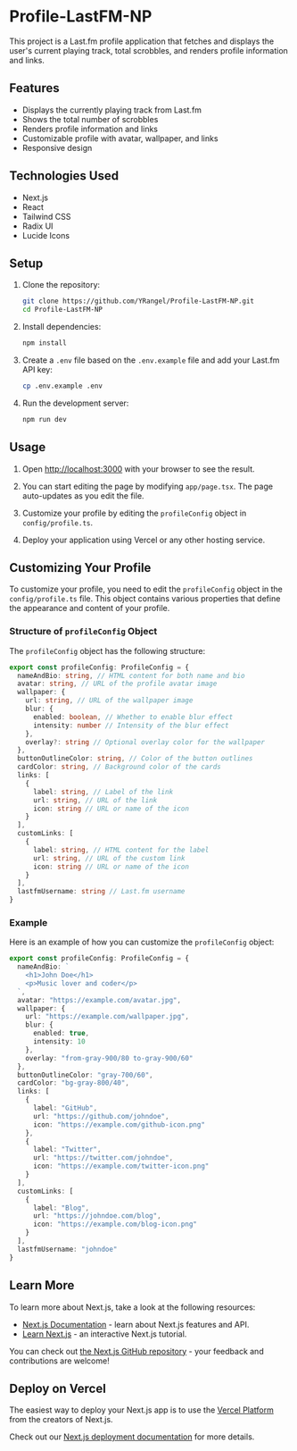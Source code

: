 # Profile-LastFM-NP

This project is a Last.fm profile application that fetches and displays the user's current playing track, total scrobbles, and renders profile information and links.

## Features

- Displays the currently playing track from Last.fm
- Shows the total number of scrobbles
- Renders profile information and links
- Customizable profile with avatar, wallpaper, and links
- Responsive design

## Technologies Used

- Next.js
- React
- Tailwind CSS
- Radix UI
- Lucide Icons

## Setup

1. Clone the repository:
   ```bash
   git clone https://github.com/YRangel/Profile-LastFM-NP.git
   cd Profile-LastFM-NP
   ```

2. Install dependencies:
   ```bash
   npm install
   ```

3. Create a `.env` file based on the `.env.example` file and add your Last.fm API key:
   ```bash
   cp .env.example .env
   ```

4. Run the development server:
   ```bash
   npm run dev
   ```

## Usage

1. Open [http://localhost:3000](http://localhost:3000) with your browser to see the result.

2. You can start editing the page by modifying `app/page.tsx`. The page auto-updates as you edit the file.

3. Customize your profile by editing the `profileConfig` object in `config/profile.ts`.

4. Deploy your application using Vercel or any other hosting service.

## Customizing Your Profile

To customize your profile, you need to edit the `profileConfig` object in the `config/profile.ts` file. This object contains various properties that define the appearance and content of your profile.

### Structure of `profileConfig` Object

The `profileConfig` object has the following structure:

```typescript
export const profileConfig: ProfileConfig = {
  nameAndBio: string, // HTML content for both name and bio
  avatar: string, // URL of the profile avatar image
  wallpaper: {
    url: string, // URL of the wallpaper image
    blur: {
      enabled: boolean, // Whether to enable blur effect
      intensity: number // Intensity of the blur effect
    },
    overlay?: string // Optional overlay color for the wallpaper
  },
  buttonOutlineColor: string, // Color of the button outlines
  cardColor: string, // Background color of the cards
  links: [
    {
      label: string, // Label of the link
      url: string, // URL of the link
      icon: string // URL or name of the icon
    }
  ],
  customLinks: [
    {
      label: string, // HTML content for the label
      url: string, // URL of the custom link
      icon: string // URL or name of the icon
    }
  ],
  lastfmUsername: string // Last.fm username
}
```

### Example

Here is an example of how you can customize the `profileConfig` object:

```typescript
export const profileConfig: ProfileConfig = {
  nameAndBio: `
    <h1>John Doe</h1>
    <p>Music lover and coder</p>
  `,
  avatar: "https://example.com/avatar.jpg",
  wallpaper: {
    url: "https://example.com/wallpaper.jpg",
    blur: {
      enabled: true,
      intensity: 10
    },
    overlay: "from-gray-900/80 to-gray-900/60"
  },
  buttonOutlineColor: "gray-700/60",
  cardColor: "bg-gray-800/40",
  links: [
    {
      label: "GitHub",
      url: "https://github.com/johndoe",
      icon: "https://example.com/github-icon.png"
    },
    {
      label: "Twitter",
      url: "https://twitter.com/johndoe",
      icon: "https://example.com/twitter-icon.png"
    }
  ],
  customLinks: [
    {
      label: "Blog",
      url: "https://johndoe.com/blog",
      icon: "https://example.com/blog-icon.png"
    }
  ],
  lastfmUsername: "johndoe"
}
```

## Learn More

To learn more about Next.js, take a look at the following resources:

- [Next.js Documentation](https://nextjs.org/docs) - learn about Next.js features and API.
- [Learn Next.js](https://nextjs.org/learn) - an interactive Next.js tutorial.

You can check out [the Next.js GitHub repository](https://github.com/vercel/next.js) - your feedback and contributions are welcome!

## Deploy on Vercel

The easiest way to deploy your Next.js app is to use the [Vercel Platform](https://vercel.com/new?utm_medium=default-template&filter=next.js&utm_source=create-next-app&utm_campaign=create-next-app-readme) from the creators of Next.js.

Check out our [Next.js deployment documentation](https://nextjs.org/docs/app/building-your-application/deploying) for more details.
